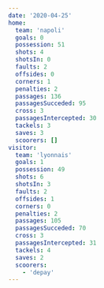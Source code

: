 ```yaml
---
date: '2020-04-25'
home:
  team: 'napoli'
  goals: 0
  possession: 51
  shots: 4
  shotsIn: 0
  faults: 2
  offsides: 0
  corners: 1
  penalties: 2
  passages: 136
  passagesSucceded: 95
  cross: 3
  passagesIntercepted: 30
  tackels: 3
  saves: 3
  scoorers: []
visitor:
  team: 'lyonnais'
  goals: 1
  possession: 49
  shots: 6
  shotsIn: 3
  faults: 2
  offsides: 1
  corners: 0
  penalties: 2
  passages: 105
  passagesSucceded: 70
  cross: 3
  passagesIntercepted: 31
  tackels: 4
  saves: 2
  scoorers:
    - 'depay'
---
```

